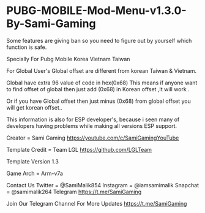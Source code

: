 # PUBG-MOBILE-Mod-Menu-v1.3.0-By-Sami-Gaming

Some features are giving ban so you need to figure out by yourself which function is safe.

Specially For Pubg Mobile Korea Vietnam Taiwan


For Global User's
Global offset are different from korean Taiwan & Vietnam.

Global have extra 96 value of code in hex(0x68)
This means if anyone want to find offset of global then just add (0x68) in Korean offset ,It will work .

Or if you have Global offset then just minus (0x68) from global offset you will get korean offset..

This information is also for ESP developer's, because i seen many of developers having problems while making all versions ESP support.




Creator =  Sami Gaming
https://youtube.com/c/SamiGamingYouTube

Template Credit  = Team LGL
https://github.com/LGLTeam



Template Version 1.3

Game Arch = Arm-v7a

Contact Us 
Twitter = @SamiMalik854
Instagram = @iamsamimalik
Snapchat = @samimalik264
Telegram 
https://t.me/SamiGaming

Join Our Telegram Channel For More Updates
https://t.me/SamiGaming
